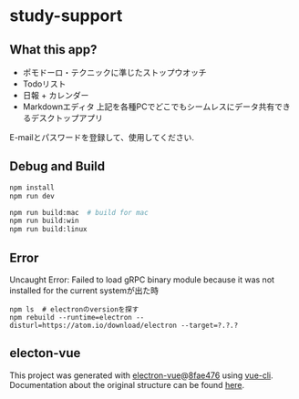 # study-support
## What this app?
* ポモドーロ・テクニックに準じたストップウオッチ
* Todoリスト
* 日報 + カレンダー
* Markdownエディタ
上記を各種PCでどこでもシームレスにデータ共有できるデスクトップアプリ

E-mailとパスワードを登録して、使用してください.

## Debug and Build
``` bash
npm install
npm run dev

npm run build:mac  # build for mac
npm run build:win
npm run build:linux
```

## Error
Uncaught Error: Failed to load gRPC binary module because it was not installed for the current systemが出た時
```
npm ls  # electronのversionを探す
npm rebuild --runtime=electron --disturl=https://atom.io/download/electron --target=?.?.?
```

## electon-vue
This project was generated with [electron-vue](https://github.com/SimulatedGREG/electron-vue)@[8fae476](https://github.com/SimulatedGREG/electron-vue/tree/8fae4763e9d225d3691b627e83b9e09b56f6c935) using [vue-cli](https://github.com/vuejs/vue-cli). Documentation about the original structure can be found [here](https://simulatedgreg.gitbooks.io/electron-vue/content/index.html).

